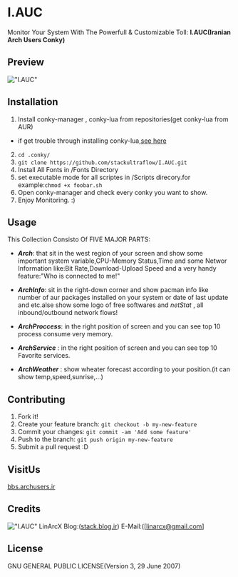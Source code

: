 # I.AUC
Monitor Your System With The Powerfull & Customizable Toll: **I.AUC(Iranian Arch Users Conky)**

## Preview
!["I.AUC"](http://uupload.ir/files/lfcn_screenshot_from_2016-04-09_14-31-35.png "I.AUC")

## Installation
1. Install conky-manager , conky-lua from repositories(get conky-lua from AUR)
  * if get trouble through installing conky-lua,[see here](http://stack.blog.ir/1394/08/08/arch_tips)  
2. `cd .conky/`
3. `git clone https://github.com/stackultraflow/I.AUC.git`
4. Install All Fonts in /Fonts Directory
5. set executable mode for all scriptes in /Scripts direcory.for example:`chmod +x foobar.sh`
6. Open conky-manager and check every conky you want to show.
7. Enjoy Monitoring. :)


## Usage
This Collection Consisto Of FIVE MAJOR PARTS:

- **_Arch_**: that sit in the west region of your screen and show some important system variable,CPU-Memory Status,Time and some Networ Information like:Bit Rate,Download-Upload Speed and a very handy feature:"Who is connected to me!"
+ **_ArchInfo_**: sit in the right-down corner and show pacman info like number of aur packages installed on your system or date of last update and etc.alse show some logo of free softwares and _netStat_ , all inbound/outbound network flows!
- **_ArchProccess_**: in the right position of screen and you can see top 10 process consume very memory.
+ **_ArchService_** : in the right position of screen and you can see top 10 Favorite services.
- **_ArchWeather_** : show wheater forecast according to your position.(it can show temp,speed,sunrise,...)

## Contributing
1. Fork it!
2. Create your feature branch: `git checkout -b my-new-feature`
3. Commit your changes: `git commit -am 'Add some feature'`
4. Push to the branch: `git push origin my-new-feature`
5. Submit a pull request :D


## VisitUs
[bbs.archusers.ir](http://bbs.archusers.ir/index.php)
## Credits
!["I.AUC"](http://uupload.ir/files/8jwe_mrrobot.jpg "I.AUC")
LinArcX
Blog:([stack.blog.ir](http://stack.blog.ir/))
E-Mail:([linarcx@gmail.com]
## License
GNU GENERAL PUBLIC LICENSE(Version 3, 29 June 2007)
